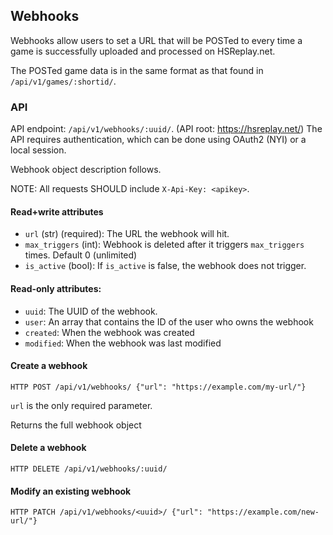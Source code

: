 ## Webhooks

Webhooks allow users to set a URL that will be POSTed to every time a game is
successfully uploaded and processed on HSReplay.net.

The POSTed game data is in the same format as that found in `/api/v1/games/:shortid/`.


### API

API endpoint: `/api/v1/webhooks/:uuid/`. (API root: https://hsreplay.net/)
The API requires authentication, which can be done using OAuth2 (NYI) or a local session.

Webhook object description follows.

NOTE: All requests SHOULD include `X-Api-Key: <apikey>`.


#### Read+write attributes

- `url` (str) (required): The URL the webhook will hit.
- `max_triggers` (int): Webhook is deleted after it triggers `max_triggers` times. Default 0 (unlimited)
- `is_active` (bool): If `is_active` is false, the webhook does not trigger.


#### Read-only attributes:

- `uuid`: The UUID of the webhook.
- `user`: An array that contains the ID of the user who owns the webhook
- `created`: When the webhook was created
- `modified`: When the webhook was last modified


#### Create a webhook

`HTTP POST /api/v1/webhooks/ {"url": "https://example.com/my-url/"}`

`url` is the only required parameter.

Returns the full webhook object


#### Delete a webhook

`HTTP DELETE /api/v1/webhooks/:uuid/`


#### Modify an existing webhook

`HTTP PATCH /api/v1/webhooks/<uuid>/ {"url": "https://example.com/new-url/"}`
